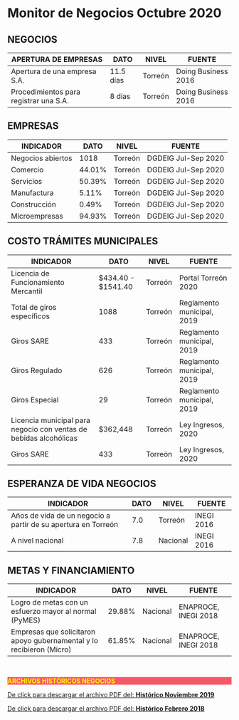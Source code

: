 # Monitor de Negocios Octubre 2020

## NEGOCIOS

| APERTURA DE EMPRESAS                  | DATO      | NIVEL     | FUENTE             |
|---------------------------------------|---------------|---------------|--------------------|
| Apertura de una empresa S.A.      | 11.5 días     | Torreón       | Doing Business 2016|
| Procedimientos para registrar una S.A.| 8 días    | Torreón       | Doing Business 2016|


## EMPRESAS

| INDICADOR                     | DATO  | NIVEL     | FUENTE             |
|-------------------------------|-------|---------------|--------------------|
| Negocios abiertos         |1018   | Torreón       | DGDEIG Jul-Sep 2020|
| Comercio              |44.01% | Torreón       | DGDEIG Jul-Sep 2020|
| Servicios             |50.39% | Torreón       | DGDEIG Jul-Sep 2020|
| Manufactura               |5.11%  | Torreón       | DGDEIG Jul-Sep 2020|
| Construcción              |0.49%  | Torreón       | DGDEIG Jul-Sep 2020|
| Microempresas             |94.93% | Torreón   | DGDEIG Jul-Sep 2020|


## COSTO TRÁMITES MUNICIPALES

| INDICADOR                                         | DATO          | NIVEL     | FUENTE                        |
|-----------------------------------------------------------------------|-----------------------|---------------|-------------------------------|
| Licencia de Funcionamiento Mercantil                  |  $434.40 - $1541.40   | Torreón   | Portal Torreón 2020       |
| Total de giros específicos                            |  1088         | Torreón   | Reglamento municipal, 2019    |
| Giros SARE                                    |  433          | Torreón   | Reglamento municipal, 2019    |
| Giros Regulado                                    |  626          | Torreón   | Reglamento municipal, 2019    |
| Giros Especial                                |  29           | Torreón   | Reglamento municipal, 2019    |
| Licencia municipal para negocio con ventas de bebidas alcohólicas |  $362,448             | Torreón       | Ley Ingresos, 2020            |
| Giros SARE                                                        |  433                  | Torreón       | Ley Ingresos, 2020            |


## ESPERANZA DE VIDA NEGOCIOS

| INDICADOR                                         | DATO  | NIVEL     | FUENTE    |
|-----------------------------------------------------------------------|-------|---------------|---------------|
| Años de vida de un negocio a partir de su apertura en Torreón     |7.0    | Torreón   | INEGI 2016    |
| A nivel nacional                              |7.8    | Nacional  | INEGI 2016    |


## METAS Y FINANCIAMIENTO

| INDICADOR                                                             | DATO  | NIVEL   | FUENTE               |
|-----------------------------------------------------------------------|-------|---------|----------------------|
| Logro de metas con un esfuerzo mayor al normal (PyMES)                |29.88% | Nacional| ENAPROCE, INEGI 2018 |
| Empresas que solicitaron apoyo gubernamental y lo recibieron (Micro)  |61.85% | Nacional| ENAPROCE, INEGI 2018 |



</br>


<p style="background-color:#f95666;color:yellow;"><strong>ARCHIVOS HISTÓRICOS NEGOCIOS</strong></p>

[De click para descargar el archivo PDF del:   <strong>Histórico Noviembre 2019    </strong>](http://www.trcimplan.gob.mx/monitores/negocios/negocios-nov-2019.pdf)
</br>

[De click para descargar el archivo PDF del:   <strong>Histórico Febrero 2018    </strong>](http://www.trcimplan.gob.mx/monitores/negocios/negocios-feb-2018.pdf)
</br>
